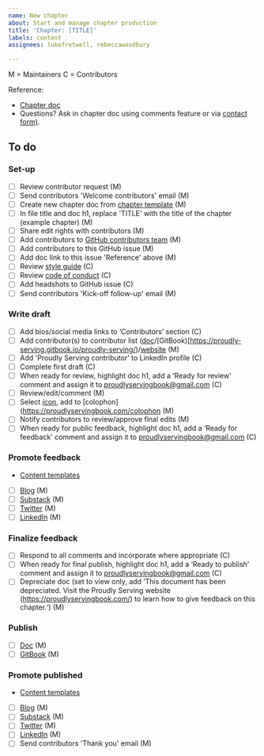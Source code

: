 ```yaml
---
name: New chapter
about: Start and manage chapter production
title: 'Chapter: [TITLE]'
labels: content
assignees: lukefretwell, rebeccawoodbury

---
```


M = Maintainers
C = Contributors

Reference: 

* [Chapter doc](LINKTOCHAPTERDOC)
* Questions? Ask in chapter doc using comments feature or via [contact form)](https://proudlyservingbook.com/contact).

## To do

### Set-up

- [ ] Review contributor request (M)
- [ ] Send contributors 'Welcome contributors' email (M)
- [ ] Create new chapter doc from [chapter template](https://docs.google.com/document/d/16oS3naY8zCbcjr2QoJ6JvOk8YeJPsQ0ZENFec8gMshQ/edit?usp=sharing) (M)
- [ ] In file title and doc h1, replace 'TITLE' with the title of the chapter (example chapter) (M)
- [ ] Share edit rights with contributors (M)
- [ ] Add contributors to [GitHub contributors team](https://github.com/orgs/proudlyserving/teams/proudly-serving-contributors) (M)
- [ ] Add contributors to this GitHub issue (M)
- [ ] Add doc link to this issue 'Reference' above (M)
- [ ] Review [style guide](https://proudlyservingbook.com/style) (C)
- [ ] Review [code of conduct](https://proudlyservingbook.com/conduct) (C)
- [ ] Add headshots to GitHub issue (C)
- [ ] Send contributors 'Kick-off follow-up' email (M)

### Write draft

- [ ] Add bios/social media links to ‘Contributors’ section (C)
- [ ] Add contributor(s) to contributor list ([doc](https://docs.google.com/document/d/1rruJsEF8-E3qTVCv0Giw2mK43HcNS4d7233rgGk9wjw/edit?usp=sharing)/[GitBook)[https://proudly-serving.gitbook.io/proudly-serving/)/[website](https://proudlyservingbook.com/people/) (M)
- [ ] Add 'Proudly Serving contributor' to LinkedIn profile (C)
- [ ] Complete first draft (C)
- [ ] When ready for review, highlight doc h1, add a ‘Ready for review’ comment and assign it to proudlyservingbook@gmail.com (C)
- [ ] Review/edit/comment (M)
- [ ] Select [icon](https://thenounproject.com/), add to [colophon](https://proudlyservingbook.com/colophon (M)
- [ ] Notify contributors to review/approve final edits (M)
- [ ] When ready for public feedback, highlight doc h1, add a ‘Ready for feedback' comment and assign it to proudlyservingbook@gmail.com (C)

### Promote feedback

* [Content templates](https://docs.google.com/document/d/1JzJrG2J7WzbtGK-A3TgSVCkyXHJJFuqriVn_vIxTj-8/edit#heading=h.1yfb0xjocjrm)

- [ ] [Blog](https://proudlyservingbook.com/updates/) (M)
- [ ] [Substack](https://proudlyserving.substack.com/) (M)
- [ ] [Twitter](https://twitter.com/proudly_serving) (M)
- [ ] [LinkedIn](https://www.linkedin.com/company/proudlyserving) (M)

### Finalize feedback

- [ ] Respond to all comments and incorporate where appropriate (C)
- [ ] When ready for final publish, highlight doc h1, add a ‘Ready to publish' comment and assign it to proudlyservingbook@gmail.com (C)
- [ ] Depreciate doc (set to view only, add ‘This document has been depreciated. Visit the Proudly Serving website (https://proudlyservingbook.com/) to learn how to give feedback on this chapter.‘) (M)

### Publish

- [ ] [Doc](https://docs.google.com/document/d/1rruJsEF8-E3qTVCv0Giw2mK43HcNS4d7233rgGk9wjw/edit?usp=sharing) (M)
- [ ] [GitBook](https://proudly-serving.gitbook.io/proudly-serving/) (M)

### Promote published

* [Content templates](https://docs.google.com/document/d/1JzJrG2J7WzbtGK-A3TgSVCkyXHJJFuqriVn_vIxTj-8/edit#heading=h.1yfb0xjocjrm)

- [ ] [Blog](https://proudlyservingbook.com/updates/) (M)
- [ ] [Substack](https://proudlyserving.substack.com/) (M)
- [ ] [Twitter](https://twitter.com/proudly_serving) (M)
- [ ] [LinkedIn](https://www.linkedin.com/company/proudlyserving) (M)
- [ ] Send contributors 'Thank you' email (M)
